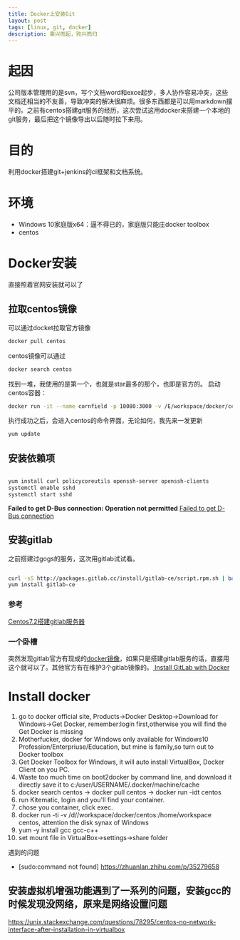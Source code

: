 ```yaml
---
title: Docker上安装Git
layout: post
tags: [linux, git, docker]
description: 乘兴而起，败兴而归
---
```

# 起因
公司版本管理用的是svn，写个文档word和exce起步，多人协作容易冲突，这些文档还相当的不友善，导致冲突的解决很麻烦。很多东西都是可以用markdown摆平的。之前有centos搭建git服务的经历，这次尝试这用docker来搭建一个本地的git服务，最后把这个镜像导出以后随时拉下来用。

# 目的
利用docker搭建git+jenkins的ci框架和文档系统。

# 环境
* Windows 10家庭版x64：逼不得已的，家庭版只能庄docker toolbox
* centos


# Docker安装
直接照着官网安装就可以了

## 拉取centos镜像
可以通过docket拉取官方镜像
```sh
docker pull centos
```
centos镜像可以通过
```sh
docker search centos
```
找到一堆，我使用的是第一个，也就是star最多的那个，也即是官方的。
启动centos容器：
```sh
docker run -it --name cornfield -p 10080:3000 -v /E/workspace/docker/centos:/usr/local/cornfield centos
```
执行成功之后，会进入centos的命令界面，无论如何，我先来一发更新
```sh
yum update
```

## 安装依赖项
```sh

yum install curl policycoreutils openssh-server openssh-clients
systemctl enable sshd
systemctl start sshd
```
__Failed to get D-Bus connection: Operation not permitted__
[
Failed to get D-Bus connection](https://blog.51cto.com/lizhenliang/1975466)

## 安装gitlab
之前搭建过gogs的服务，这次用gitlab试试看。
```sh

curl -sS http://packages.gitlab.cc/install/gitlab-ce/script.rpm.sh | bash
yum install gitlab-ce
```
### 参考
[
Centos7.2搭建gitlab服务器](https://www.jianshu.com/p/e7b83dd85f9c)

### 一个卧槽
突然发现gitlab官方有现成的[docker镜像](https://hub.docker.com/u/gitlab)，如果只是搭建gitlab服务的话，直接用这个就可以了。其他官方有在维护3个gitlab镜像的。[
Install GitLab with Docker](https://docs.gitlab.com/ce/install/docker.html)



# Install docker
1. go to docker official site, Products->Docker Desktop->Download for Windows->Get Docker, remember:login first,otherwise you will find the Get Docker is missing
2.  Motherfucker, docker for Windows only available for Windows10 Profession/Enterpriuse/Education, but mine is family,so turn out to Docker toolbox
3. Get Docker Toolbox for Windows, it will auto install VirtualBox, Docker Client on you PC.
4. Waste too much time on boot2docker by command line, and download it directly save it to c:/user/USERNAME/.docker/machine/cache
5. docker search centos -> docker pull centos -> docker run -idt centos
6. run Kitematic, login and you'll find your container.
7. chose you container, click exec.
8. docker run -ti -v /d//workspace/docker/centos:/home/workspace centos, attention the disk synax of Windows
9. yum -y install gcc gcc-c++
10. set mount file in VirtualBox->settings->share folder

遇到的问题

* [sudo:command not found] https://zhuanlan.zhihu.com/p/35279658

## 安装虚拟机增强功能遇到了一系列的问题，安装gcc的时候发现没网络，原来是网络设置问题

https://unix.stackexchange.com/questions/78295/centos-no-network-interface-after-installation-in-virtualbox